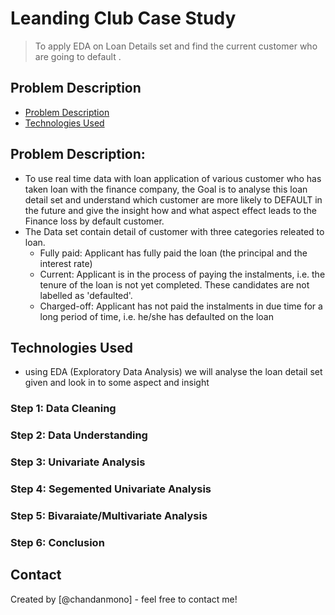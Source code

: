 # Leanding Club Case Study
> To apply EDA on Loan Details set and find the current customer who are going to default .


## Problem Description
* [Problem Description](#)
* [Technologies Used](#technologies-used)




## Problem Description:
- To use real time data with loan application of various customer who has taken loan with the finance company, the Goal is to analyse this loan detail set and understand which customer are more likely to DEFAULT in the future and give the insight how and what aspect effect leads to the Finance loss by default customer.
- The Data set contain detail of customer with three categories releated to loan.
  -  Fully paid: Applicant has fully paid the loan (the principal and the interest rate)
  -  Current: Applicant is in the process of paying the instalments, i.e. the tenure of the loan is not yet completed. These candidates are not labelled as 'defaulted'.
  -  Charged-off: Applicant has not paid the instalments in due time for a long period of time, i.e. he/she has defaulted on the loan
 

## Technologies Used
- using EDA (Exploratory Data Analysis) we will analyse the loan detail set given and look in to some aspect and insight 
### Step 1: Data Cleaning
### Step 2: Data Understanding
### Step 3: Univariate Analysis
### Step 4: Segemented Univariate Analysis
### Step 5: Bivaraiate/Multivariate Analysis
### Step 6: Conclusion






## Contact
Created by [@chandanmono] - feel free to contact me!

